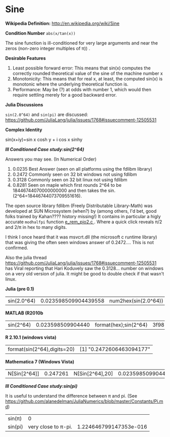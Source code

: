 # Sine
**Wikipedia Definition:**
http://en.wikipedia.org/wiki/Sine


**Condition Number**
`abs(x/tan(x))`

The sine function is ill-conditioned for very large arguments and near the zeros (non-zero integer multiples of π)) .

**Desirable Features**
1. Least possible forward error: This means that sin(x) computes the 
correctly rounded theoretical value of the sine of the machine number x
2. Monotonicity: This means that for real x, at least, the computed sin(x) is monotonic where the underlying theoretical function is. 
3. Performance: May be (?) at odds with number 1, which would then require settling merely for a good backward error. 


**Julia Discussions**

`sin(2.0^64)` and `sin(pi)` are discussed: 
https://github.com/JuliaLang/julia/issues/1768#issuecomment-12505531

**Complex Identity**

sin(x+iy)=sin x cosh y + i cos x sinhy

***Ill Conditioned Case study:sin(2^64)***

Answers you may see. (In Numerical Order)

1.  0.0235 Best Answer (seen on all platforms using the fdlibm library)
2.  0.2472  Commonly seen on 32 bit windows not using fdlibm
3.  0.3128 Commonly seen on 32 bit linux not using fdlibm
4.  0.8281 Seen on maple which first rounds 2^64 to be 18446744070000000000 and then takes the sin.  (2^64=18446744073709551616).

The open source library fdlibm (Freely Distributable Library-Math) was developed at SUN Microsystem (when?) by (among others, I'd bet, good folks trained by Kahan???? history missing!)  It contains in particular
a higly accurate `modhalfpi` function 
<a href="http://www.netlib.org/fdlibm/e_rem_pio2.c">
e_rem_pio2.c </a>.  Where a quick click reveals π/2 and 2/π in hex to many digits.

I think I once heard that it was msvcrt.dll (the microsoft c runtime library) that was giving the often seen windows answer of 0.2472....  This is not confirmed.

Also the julia thread https://github.com/JuliaLang/julia/issues/1768#issuecomment-12505531 has Viral reporting that Hari Koduvely saw the 0.3128... number on windows on a very old version of julia.  It might
be good to double check if that wasn't linux.


**Julia (pre 0.1)**
<table>
<tr>
<td> sin(2.0^64) </td>
<td> 0.023598509904439558 </td>
<td> num2hex(sin(2.0^64)) </td>
<td> 3f982a353118793d</td>
<tr>
</tr>
</table>


**MATLAB (R2010b**
<table>
<tr>
<td> sin(2^64) </td>
<td> 0.023598509904440 </td>
<td> format(hex);sin(2^64) </td>
<td>  3f982a353118793d </td>
</tr>
</table>

**R 2.10.1 (windows vista)**
<table>
<tr>
<td>
format(sin(2^64),digits=20)
</td>
<td>
[1] "0.2472606463094177"
</td>
</tr>
</table>

**Mathematica 7 (Windows Vista)**
<table>
<tr>
<td>
N[Sin[2^64]]
</td>
<td>
0.247261
</td>
<td>
N[Sin[2^64],20]
</td>
<td>
 0.023598509904439558634
</td>
</tr>
</table>


***Ill Conditioned Case study:sin(pi)***

It is useful to understand the difference between π and pi.
(See https://github.com/alanedelman/JuliaNumerics/blob/master/Constants/Pi.md)


<table>
<tr>
<td> sin(π) </td> <td> 0 </td>
</tr>
<tr>
<td> sin(pi) </td> <td> very close to π-pi. </td><td> 1.224646799147353e-016 </td>
</table>
